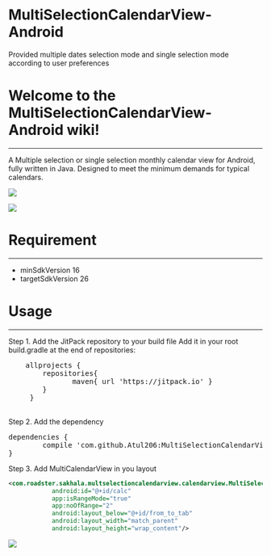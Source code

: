 # MultiSelectionCalendarView-Android
Provided multiple dates selection mode and single selection mode according to user preferences

# Welcome to the MultiSelectionCalendarView-Android wiki!
***

A Multiple selection or single selection monthly calendar view for Android, fully written in Java. Designed to meet the minimum demands for typical calendars.

![](https://user-images.githubusercontent.com/3988942/29988362-7f21dc70-8f8a-11e7-91bf-85245885c525.png)

![](https://user-images.githubusercontent.com/3988942/29988381-a9e79c6a-8f8a-11e7-88fb-d2684f35273a.png)

# Requirement
***

* minSdkVersion 16
* targetSdkVersion 26


# Usage
***

Step 1. Add the JitPack repository to your build file
Add it in your root build.gradle at the end of repositories:
<br/>
<pre>
    allprojects {
        repositories{
               maven{ url 'https://jitpack.io' }
        }
     }
</pre>
<br/>
Step 2. Add the dependency
<pre>dependencies {
        compile 'com.github.Atul206:MultiSelectionCalendarView-Android:1.1.1'
}</pre>

Step 3. Add MultiCalendarView in you layout


```xml
<com.roadster.sakhala.multselectioncalendarview.calendarview.MultiSelectionCalendarView
            android:id="@+id/calc"
            app:isRangeMode="true"
            app:noOfRange="2"
            android:layout_below="@+id/from_to_tab"
            android:layout_width="match_parent"
            android:layout_height="wrap_content"/>
```


[![](https://jitpack.io/v/Atul206/MultiSelectionCalendarView-Android.svg)](https://jitpack.io/#Atul206/MultiSelectionCalendarView-Android)
